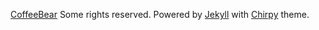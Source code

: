  [CoffeeBear](https://github.com/i493052739) Some rights reserved. Powered by [Jekyll](https://jekyllrb.com/) with [Chirpy](https://github.com/cotes2020/jekyll-theme-chirpy/) theme.

